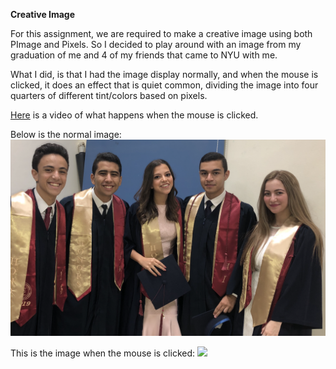 **Creative Image**

For this assignment, we are required to make a creative image using both PImage and Pixels. So I decided to play around with an image from my graduation of me and 4 of my friends that came to NYU with me.

What I did, is that I had the image display normally, and when the mouse is clicked, it does an effect that is quiet common, dividing the image into four quarters of different tint/colors based on pixels. 

[Here](https://drive.google.com/file/d/1lI9jLc3gQ_E8NU1Q1x_s3aChv-8fs-Ok/view?usp=sharing) is a video of what happens when the mouse is clicked.

Below is the normal image:
![](photo.png)


This is the image when the mouse is clicked:
![](picture.png)
